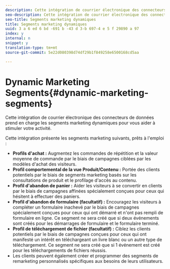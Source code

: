 ```yaml
---
description: Cette intégration de courrier électronique des connecteurs de données prend en charge les segments marketing dynamiques pour vous aider à stimuler votre activité.
seo-description: Cette intégration de courrier électronique des connecteurs de données prend en charge les segments marketing dynamiques pour vous aider à stimuler votre activité.
seo-title: Segments marketing dynamiques
title: Segments marketing dynamiques
uuid: 3 a 6 ed 6 bd -691 b -43 d 3-b 697-4 e 5 f 29890 a 97
index: y
internal: n
snippet: y
translation-type: tm+mt
source-git-commit: 5e22d080398d74df29b1f849258e6500168cd5aa

---
```



# Dynamic Marketing Segments{#dynamic-marketing-segments}

Cette intégration de courrier électronique des connecteurs de données prend en charge les segments marketing dynamiques pour vous aider à stimuler votre activité.

Cette intégration présente les segments marketing suivants, prêts à l'emploi :

* **Profils d'achat :** Augmentez les commandes de répétition et la valeur moyenne de commande par le biais de campagnes ciblées par les modèles d'achat des visiteurs.
* **Profil comportemental de la vue Produit/Contenu :** Portée des clients potentiels par le biais de segments marketing basés sur les consultations de produit et le profilage d'accès au contenu.
* **Profil d'abandon de panier :** Aider les visiteurs à se convertir en clients par le biais de campagnes affinées spécialement conçues pour ceux qui hésitent à effectuer des paniers.
* **Profil d'abandon de formulaire (facultatif) :** Encouragez les visiteurs à compléter un formulaire inachevé par le biais de campagnes spécialement conçues pour ceux qui ont démarré et n'ont pas rempli de formulaire en ligne. Ce segment ne sera créé que si deux événements sont créés pour les démarrages de formulaire et le formulaire terminé.
* **Profil de téléchargement de fichier (facultatif) :** Ciblez les clients potentiels par le biais de campagnes conçues pour ceux qui ont manifesté un intérêt en téléchargeant un livre blanc ou un autre type de téléchargement. Ce segment ne sera créé que si 1 événement est créé pour les téléchargements de fichiers réussis.
* Les clients peuvent également créer et programmer des segments de remarketing personnalisés spécifiques aux besoins de leurs utilisateurs.

